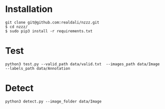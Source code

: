 # Installation

```
git clone git@github.com:realdali/nzzz.git
$ cd nzzz/
$ sudo pip3 install -r requirements.txt
```

# Test

```
python3 test.py --valid_path data/valid.txt  --images_path data/Image --labels_path data/Annotation
```

# Detect

```
python3 detect.py --image_folder data/Image
```

